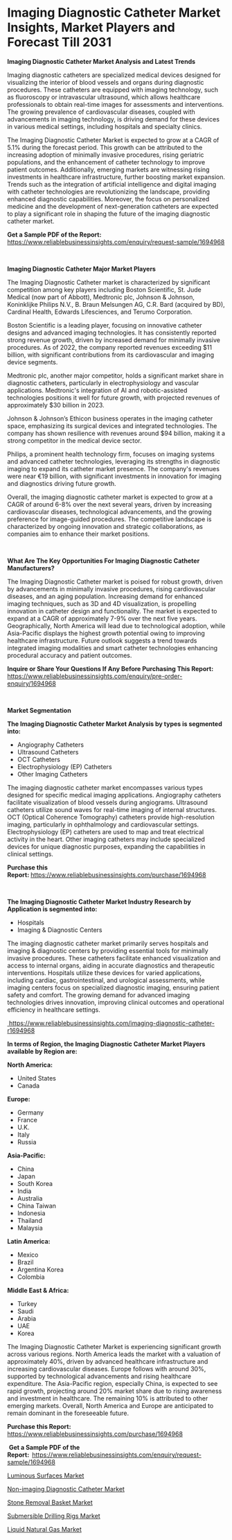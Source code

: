 <p><h1>Imaging Diagnostic Catheter Market Insights, Market Players and Forecast Till 2031</h1></p><p><strong>Imaging Diagnostic Catheter Market Analysis and Latest Trends</strong></p>
<p><p>Imaging diagnostic catheters are specialized medical devices designed for visualizing the interior of blood vessels and organs during diagnostic procedures. These catheters are equipped with imaging technology, such as fluoroscopy or intravascular ultrasound, which allows healthcare professionals to obtain real-time images for assessments and interventions. The growing prevalence of cardiovascular diseases, coupled with advancements in imaging technology, is driving demand for these devices in various medical settings, including hospitals and specialty clinics.</p><p>The Imaging Diagnostic Catheter Market is expected to grow at a CAGR of 5.1% during the forecast period. This growth can be attributed to the increasing adoption of minimally invasive procedures, rising geriatric populations, and the enhancement of catheter technology to improve patient outcomes. Additionally, emerging markets are witnessing rising investments in healthcare infrastructure, further boosting market expansion. Trends such as the integration of artificial intelligence and digital imaging with catheter technologies are revolutionizing the landscape, providing enhanced diagnostic capabilities. Moreover, the focus on personalized medicine and the development of next-generation catheters are expected to play a significant role in shaping the future of the imaging diagnostic catheter market.</p></p>
<p><strong>Get a Sample PDF of the Report:&nbsp;</strong> <a href="https://www.reliablebusinessinsights.com/enquiry/request-sample/1694968?utm_campaign=96&utm_medium=2&utm_source=Github&utm_content=ia&utm_term=06102024&utm_id=imaging-diagnostic-catheter">https://www.reliablebusinessinsights.com/enquiry/request-sample/1694968</a></p>
<p>&nbsp;</p>
<p><strong>Imaging Diagnostic Catheter Major Market Players</strong></p>
<p><p>The Imaging Diagnostic Catheter market is characterized by significant competition among key players including Boston Scientific, St. Jude Medical (now part of Abbott), Medtronic plc, Johnson & Johnson, Koninklijke Philips N.V., B. Braun Melsungen AG, C.R. Bard (acquired by BD), Cardinal Health, Edwards Lifesciences, and Terumo Corporation. </p><p>Boston Scientific is a leading player, focusing on innovative catheter designs and advanced imaging technologies. It has consistently reported strong revenue growth, driven by increased demand for minimally invasive procedures. As of 2022, the company reported revenues exceeding $11 billion, with significant contributions from its cardiovascular and imaging device segments.</p><p>Medtronic plc, another major competitor, holds a significant market share in diagnostic catheters, particularly in electrophysiology and vascular applications. Medtronic's integration of AI and robotic-assisted technologies positions it well for future growth, with projected revenues of approximately $30 billion in 2023.</p><p>Johnson & Johnson’s Ethicon business operates in the imaging catheter space, emphasizing its surgical devices and integrated technologies. The company has shown resilience with revenues around $94 billion, making it a strong competitor in the medical device sector.</p><p>Philips, a prominent health technology firm, focuses on imaging systems and advanced catheter technologies, leveraging its strengths in diagnostic imaging to expand its catheter market presence. The company's revenues were near €19 billion, with significant investments in innovation for imaging and diagnostics driving future growth.</p><p>Overall, the imaging diagnostic catheter market is expected to grow at a CAGR of around 6-8% over the next several years, driven by increasing cardiovascular diseases, technological advancements, and the growing preference for image-guided procedures. The competitive landscape is characterized by ongoing innovation and strategic collaborations, as companies aim to enhance their market positions.</p></p>
<p>&nbsp;</p>
<p><strong>What Are The Key Opportunities For Imaging Diagnostic Catheter Manufacturers?</strong></p>
<p><p>The Imaging Diagnostic Catheter market is poised for robust growth, driven by advancements in minimally invasive procedures, rising cardiovascular diseases, and an aging population. Increasing demand for enhanced imaging techniques, such as 3D and 4D visualization, is propelling innovation in catheter design and functionality. The market is expected to expand at a CAGR of approximately 7-9% over the next five years. Geographically, North America will lead due to technological adoption, while Asia-Pacific displays the highest growth potential owing to improving healthcare infrastructure. Future outlook suggests a trend towards integrated imaging modalities and smart catheter technologies enhancing procedural accuracy and patient outcomes.</p></p>
<p><strong>Inquire or Share Your Questions If Any Before Purchasing This Report:</strong> <a href="https://www.reliablebusinessinsights.com/enquiry/pre-order-enquiry/1694968?utm_campaign=96&utm_medium=2&utm_source=Github&utm_content=ia&utm_term=06102024&utm_id=imaging-diagnostic-catheter">https://www.reliablebusinessinsights.com/enquiry/pre-order-enquiry/1694968</a></p>
<p>&nbsp;</p>
<p><strong>Market Segmentation</strong></p>
<p><strong>The Imaging Diagnostic Catheter Market Analysis by types is segmented into:</strong></p>
<p><ul><li>Angiography Catheters</li><li>Ultrasound Catheters</li><li>OCT Catheters</li><li>Electrophysiology (EP) Catheters</li><li>Other Imaging Catheters</li></ul></p>
<p><p>The imaging diagnostic catheter market encompasses various types designed for specific medical imaging applications. Angiography catheters facilitate visualization of blood vessels during angiograms. Ultrasound catheters utilize sound waves for real-time imaging of internal structures. OCT (Optical Coherence Tomography) catheters provide high-resolution imaging, particularly in ophthalmology and cardiovascular settings. Electrophysiology (EP) catheters are used to map and treat electrical activity in the heart. Other imaging catheters may include specialized devices for unique diagnostic purposes, expanding the capabilities in clinical settings.</p></p>
<p><strong>Purchase this Report:&nbsp;</strong><a href="https://www.reliablebusinessinsights.com/purchase/1694968?utm_campaign=96&utm_medium=2&utm_source=Github&utm_content=ia&utm_term=06102024&utm_id=imaging-diagnostic-catheter">https://www.reliablebusinessinsights.com/purchase/1694968</a></p>
<p>&nbsp;</p>
<p><strong>The Imaging Diagnostic Catheter Market Industry Research by Application is segmented into:</strong></p>
<p><ul><li>Hospitals</li><li>Imaging & Diagnostic Centers</li></ul></p>
<p><p>The imaging diagnostic catheter market primarily serves hospitals and imaging & diagnostic centers by providing essential tools for minimally invasive procedures. These catheters facilitate enhanced visualization and access to internal organs, aiding in accurate diagnostics and therapeutic interventions. Hospitals utilize these devices for varied applications, including cardiac, gastrointestinal, and urological assessments, while imaging centers focus on specialized diagnostic imaging, ensuring patient safety and comfort. The growing demand for advanced imaging technologies drives innovation, improving clinical outcomes and operational efficiency in healthcare settings.</p></p>
<p><a href="https://www.reliablebusinessinsights.com/imaging-diagnostic-catheter-r1694968?utm_campaign=96&utm_medium=2&utm_source=Github&utm_content=ia&utm_term=06102024&utm_id=imaging-diagnostic-catheter">&nbsp;https://www.reliablebusinessinsights.com/imaging-diagnostic-catheter-r1694968</a></p>
<p><strong>In terms of Region, the Imaging Diagnostic Catheter Market Players available by Region are:</strong></p>
<p>
    <p> <strong> North America: </strong>
        <ul>
            <li>United States</li>
            <li>Canada</li>
        </ul>
        </p> 
    <p> <strong> Europe: </strong>
        <ul>
            <li>Germany</li>
            <li>France</li>
            <li>U.K.</li>
            <li>Italy</li>
            <li>Russia</li>
        </ul>
        </p> 
    <p> <strong> Asia-Pacific: </strong>
        <ul>
            <li>China</li>
            <li>Japan</li>
            <li>South Korea</li>
            <li>India</li>
            <li>Australia</li>
            <li>China Taiwan</li>
            <li>Indonesia</li>
            <li>Thailand</li>
            <li>Malaysia</li>
        </ul>
        </p> 
    <p> <strong> Latin America: </strong>
        <ul>
            <li>Mexico</li>
            <li>Brazil</li>
            <li>Argentina Korea</li>
            <li>Colombia</li>
        </ul>
        </p> 
    <p> <strong> Middle East & Africa: </strong>
        <ul>
            <li>Turkey</li>
            <li>Saudi</li>
            <li>Arabia</li>
            <li>UAE</li>
            <li>Korea</li>
        </ul>
    </p>
    </p>
<p><p>The Imaging Diagnostic Catheter Market is experiencing significant growth across various regions. North America leads the market with a valuation of approximately 40%, driven by advanced healthcare infrastructure and increasing cardiovascular diseases. Europe follows with around 30%, supported by technological advancements and rising healthcare expenditure. The Asia-Pacific region, especially China, is expected to see rapid growth, projecting around 20% market share due to rising awareness and investment in healthcare. The remaining 10% is attributed to other emerging markets. Overall, North America and Europe are anticipated to remain dominant in the foreseeable future.</p></p>
<p><strong>Purchase this Report: </strong><a href="https://www.reliablebusinessinsights.com/purchase/1694968?utm_campaign=96&utm_medium=2&utm_source=Github&utm_content=ia&utm_term=06102024&utm_id=imaging-diagnostic-catheter">https://www.reliablebusinessinsights.com/purchase/1694968</a></p>
<p>&nbsp;<strong>Get a Sample PDF of the Report:&nbsp;&nbsp;</strong><a href="https://www.reliablebusinessinsights.com/enquiry/request-sample/1694968?utm_campaign=96&utm_medium=2&utm_source=Github&utm_content=ia&utm_term=06102024&utm_id=imaging-diagnostic-catheter">https://www.reliablebusinessinsights.com/enquiry/request-sample/1694968</a></p>
<p><strong></strong></p>
<p><p><a href="https://www.linkedin.com/pulse/global-luminous-surfaces-market-landscape-future-trends-strategic-bkdhe?utm_campaign=96&utm_medium=2&utm_source=Github&utm_content=ia&utm_term=06102024&utm_id=imaging-diagnostic-catheter">Luminous Surfaces Market</a></p><p><a href="https://github.com/ChristianClark406/Market-Research-Report-List-1/blob/main/non-imaging-diagnostic-catheter-market.md?utm_campaign=96&utm_medium=2&utm_source=Github&utm_content=ia&utm_term=06102024&utm_id=imaging-diagnostic-catheter">Non-imaging Diagnostic Catheter Market</a></p><p><a href="https://github.com/LacThu1/Market-Research-Report-List-1/blob/main/stone-removal-basket-market.md?utm_campaign=96&utm_medium=2&utm_source=Github&utm_content=ia&utm_term=06102024&utm_id=imaging-diagnostic-catheter">Stone Removal Basket Market</a></p><p><a href="https://issuu.com/reportprime-2/docs/submersible-drilling-rigs-market-si_29f6b4dca03f09?utm_campaign=96&utm_medium=2&utm_source=Github&utm_content=ia&utm_term=06102024&utm_id=imaging-diagnostic-catheter">Submersible Drilling Rigs Market</a></p><p><a href="https://issuu.com/reportprime-2/docs/liquid-natural-gas-market-size-2030_db6b9797e025b3?utm_campaign=96&utm_medium=2&utm_source=Github&utm_content=ia&utm_term=06102024&utm_id=imaging-diagnostic-catheter">Liquid Natural Gas Market</a></p></p>